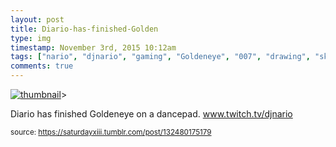 ```yaml
---
layout: post
title: Diario-has-finished-Golden
type: img
timestamp: November 3rd, 2015 10:12am
tags: ["nario", "djnario", "gaming", "Goldeneye", "007", "drawing", "sketch", "art"]
comments: true
---
```

[![thumbnail](http://i3.ytimg.com/vi/8iN0q967S3c/hqdefault.jpg)](https://www.youtube.com/watch?v=8iN0q967S3c)>
    
Diario has finished Goldeneye on a dancepad.  <a href="http://www.twitch.tv/djnario" target="_blank">www.twitch.tv/djnario</a> 
 
  
<small>source: https://saturdayxiii.tumblr.com/post/132480175179</small>